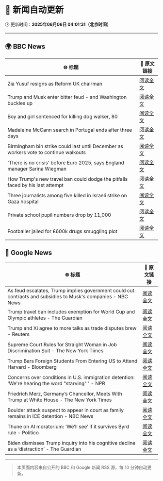 # 🧠 新闻自动更新

🕒 更新时间：**2025年06月06日 04:01:31（北京时间）**

---

## 🌍 BBC News

| 🌐 标题 | 🔗 原文链接 |
|--------|-------------|
| Zia Yusuf resigns as Reform UK chairman | [阅读全文](https://www.bbc.com/news/articles/cq54p9epdg6o) |
| Trump and Musk enter bitter feud - and Washington buckles up | [阅读全文](https://www.bbc.com/news/articles/c3wd2215q08o) |
| Boy and girl sentenced for killing dog walker, 80 | [阅读全文](https://www.bbc.com/news/articles/czxy2npz7d5o) |
| Madeleine McCann search in Portugal ends after three days | [阅读全文](https://www.bbc.com/news/articles/c5ye8ljv1q7o) |
| Birmingham bin strike could last until December as workers vote to continue walkouts | [阅读全文](https://www.bbc.com/news/articles/ce39pge5857o) |
| 'There is no crisis' before Euro 2025, says England manager Sarina Wiegman | [阅读全文](https://www.bbc.com/sport/football/articles/cp92pjg020yo) |
| How Trump's new travel ban could dodge the pitfalls faced by his last attempt | [阅读全文](https://www.bbc.com/news/articles/cd7gp8l1241o) |
| Three journalists among five killed in Israeli strike on Gaza hospital | [阅读全文](https://www.bbc.com/news/articles/ckgnp154eeko) |
| Private school pupil numbers drop by 11,000 | [阅读全文](https://www.bbc.com/news/articles/c2lk2p7wpr4o) |
| Footballer jailed for £600k drugs smuggling plot | [阅读全文](https://www.bbc.com/news/articles/c87jwvw48ywo) |

## 📰 Google News

| 🌐 标题 | 🔗 原文链接 |
|--------|-------------|
| As feud escalates, Trump implies government could cut contracts and subsidies to Musk's companies - NBC News | [阅读全文](https://news.google.com/rss/articles/CBMiogFBVV95cUxOWnRFV2FYSVdWRkJONlU0YU1SZE1EUy1lM0x4NVMtME4wN0lEaHJBcngybkxIa202bU5UMW52ZjN3cUFkTHVaMFdyZnlwRnQ5R05FeWRjWThnYmdEYmZUY1d2V09kSnhZNU55eURwb0dCVGZ0bzc3WjRERjhTOFg4eTk5WGx6T1J4RTBObk1ZcElEb1IxVkVjVkNxQzRFLTdpREHSAVZBVV95cUxOemxjX0tLTHllSDZOa19fZ0RrMjF0dEhXTWl6LXNjRXFYd3JlSjk4VUdLMVdjalpkQTdxb0VyMVoyYTNUOW1YZmc4ZUpqQTRrNWhjNllYZw?oc=5) |
| Trump travel ban includes exemption for World Cup and Olympic athletes - The Guardian | [阅读全文](https://news.google.com/rss/articles/CBMixAFBVV95cUxQN2RlN2NTUHdyRVE0S3U5QVJBT3dfVDlpSkNqTTNLWlBXRTVrS2lXbmV0QkRDMHItX21Gc0RLbldyem1WblJ6Q2ZGWDNTX296dUhxS3B4NWZVNmQzRkhtb1N4SllYdlE1em5rdXFHTnVndkx5RHNwbWdNbmJxNlNJQ2N3U3NTMUJGNW9mLXZfSzh4VnUtUDBoWGQ4d0EwXzB4LWlGSnFpWXRxbDN0cURPT194Wjc1c3JxazAtc282aXpna0NP?oc=5) |
| Trump and Xi agree to more talks as trade disputes brew - Reuters | [阅读全文](https://news.google.com/rss/articles/CBMihgFBVV95cUxQRmRBRGdzWEY2MC1HZnVJaGExLWgzSWNCT1FBeENZUnRxbkxYTTVUR1M4S2dxWEVoOURQX1FHbTluc3gyV3ZLZ3o2cHpLb203OUZUbDJrdG1FdzRrOFdDR2haU2d1enkzVDVnMFVNc05ZS2h0XzFxRTlIS0NwMXkxWG1xQ1lmUQ?oc=5) |
| Supreme Court Rules for Straight Woman in Job Discrimination Suit - The New York Times | [阅读全文](https://news.google.com/rss/articles/CBMiqAFBVV95cUxNaGxNbWVFdU1yR2x4dHBQYUt0eFY1YXllczNJVDYtdWVISXl5OHI1VERyTnlRcGk1VHlOLVkyOGpLTEphT0ZlUzJkRmp0Y1RJUGtRVnZBMDRDSlZLRFVmOTFydE53MzROM3o4dDRncGpUX1F2eU82SjlBekhZOEdmNnlzWHE3QU9sR3Q0ZzRJUE5EVXQzbUJuTkY1M1NWWDFEQS1VakdEVTI?oc=5) |
| Trump Bars Foreign Students From Entering US to Attend Harvard - Bloomberg | [阅读全文](https://news.google.com/rss/articles/CBMiyAFBVV95cUxPekMwOW1rUzd1NmttekFpX3hfWWdITzFmakJTQUFmS1FnNm5OSURFdjdXMU50WmFHUXdQQnJVZUNYOGNNWEpiODNzcDFkaDVxMzNrbjg0STg4T05qN3BBYkJBTlZmNGFxdzNHdVo5dEJNN0l4Tm1rYmRyRnFGbENhcGFiYV9XVy1wTHQyU2FQUEhmWm50NG5VS0lXeEVGZmJkSmNuclYtOGtYcnpuT2RTYnB2amZSaHBKQlZvU2JXT1kwUWwwcGdJOQ?oc=5) |
| Concerns over conditions in U.S. immigration detention: 'We're hearing the word "starving" ' - NPR | [阅读全文](https://news.google.com/rss/articles/CBMiyAFBVV95cUxOS0dnZDBwZ2NsMWt4V2RNa1FLOHhpdVI1STcxNWhOLU9ENl9kRnJ4cVV4VEkyUVNva2NsWm5tdGktanVlMzVLNlpQNy1BVkNvWDc3STZ3anJLcWtlOHRTSktpT1JaeUxMRnRCYmRwSnFkMEFxUVJDdXNnZzc4VDhQZ1IxWlplV0Fhb3o1dlFyRTRhdHpwSHBpN2FiMjBmZktfWld3elVlY3l1VzVuR01UZ2p4Z0d6MmdIMjNYVDNCNDlrekVGSDREeA?oc=5) |
| Friedrich Merz, Germany’s Chancellor, Meets With Trump at White House - The New York Times | [阅读全文](https://news.google.com/rss/articles/CBMigwFBVV95cUxPZ0xPYVpmSXo4aEhJZm12dVpNbDBTcG1OLWtETjlmNWk1VmR0SVppLTRaUm5PNEM1Z3daMUdGMWMzS1RWQjdvZTZ4dG1ETDdjdFdTUkp2QVE4SGZEa3FtUlVDbTdkRlN4bVpLTkx0eWF5bElFZGxGcHN6RG9YYTUyOF9OMA?oc=5) |
| Boulder attack suspect to appear in court as family remains in ICE detention - NBC News | [阅读全文](https://news.google.com/rss/articles/CBMisgFBVV95cUxQNnB1bm9QY3pLUTcyNllJbWFtOERuaXNXQ3RIOHVSOHNjUTBEWVNoamdhNFZXUmhJeWFzdVEzRmJzRUZVQ01nWnBJV05RWEN3U2kza0JQemVpVVQtVFAzbUFNRXdOWDAtNG5Da1JYZXhNWWtoT294MlFudjREVDVQZGs3alMybXhjWjVhbDRfYW84N3VucnpZNVlkeHdHMFhBdW5QRjRQeE5CSG94aFk1eHRR0gFWQVVfeXFMUFV5RzNYeHNhdjJpU2ctZnRUZjZtSWVWV1lxQzZmbUF4RkpfR0k3MllfRlR2dTEtbVFiaE9sVTJHMkd3YVplWGRYS1RnZVNwZVVDemxiOUE?oc=5) |
| Thune on AI moratorium: ‘We’ll see’ if it survives Byrd rule - Politico | [阅读全文](https://news.google.com/rss/articles/CBMiwAFBVV95cUxOa2QyTUxwZ2xTTHp0Y2pqQmFpX1I5M0RXZHZ6OGpaNXZMWDZFTXlFeUdqYjFYai1xODJCNUpISmpkNldQNUFDNXdBV1JyVnFzajZ5YlF3WU9iWFNNdDh5MVZ2aDlfZ1AwZU1DaW8wVkhOMDVWaVpCQXpDemMtWDBZQ3VzWnJQZ2ZoSjlKY3lFdExuZTBsWDF4QVVXd1RIY3FiTHlDc3JRdEdORFpTMVJkSnZaSE5aYncxZ3BYbXpWcmc?oc=5) |
| Biden dismisses Trump inquiry into his cognitive decline as a ‘distraction’ - The Guardian | [阅读全文](https://news.google.com/rss/articles/CBMizAFBVV95cUxOcmNmU2wxY08tZkJzV2VXdC1NcUxobEh5X2dfOVdQOGZRQ2FoRXR4WlZMNFRfT1FDaEVROEV0UjRLc3lIUUpOTFN1MUVOdTcxd0w5VTFZQVIwV3F4YURsWVltWk5waDVFZW9sWHdRVXpMcWlKbXY4Y1RpN0VIT2VEenJDemRTbVJOUkIzWi1OY3dJVDllbHRlU0JsSGtQWDVhempqcVh1SzdoQXNZOGhGWXJsNFNWUFRja1lrWjlaR1VGdVltZjBFUk5IRXg?oc=5) |

---
> 本页面内容来自公开的 BBC 和 Google 新闻 RSS 源，每 10 分钟自动更新。